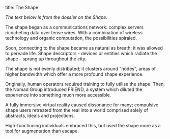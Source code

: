 title: The Shape

_The text below is from the dossier on the Shape._

The shape began as a communications network: complex servers ricocheting data over tense wires.  With a combination of wireless technology and organic computation, the possibilities spiraled.

Soon, connecting to the shape became as natural as breath; it was allowed to pervade life.  Shape descriptors - devices or entities which radiate the shape - sprang up throughout the city.

The shape is not evenly distributed; it clusters around "nodes", areas of higher bandwidth which offer a more profound shape experience.

Originally, human operators required training to fully utilise the shape.  Then, the Nomad Group introduced FRIEND, a system which diluted the experience into something much more accessible.

A fully immersive virtual reality caused dissonance for many; compulsive shape users retreated from the real into a world comprised solely of abstracts, ideals and projections.

High-functioning individuals embraced this, but used the shape more as a tool for augmentation than escape.

<!-- 
NewPP limit report
Preprocessor node count: 1/1000000
Post‐expand include size: 0/2097152 bytes
Template argument size: 0/2097152 bytes
Expensive parser function count: 0/100
-->

<!-- Saved in parser cache with key fs_error420_com:pcache:idhash:229-0!*!0!*!*!*!* and timestamp 20140722121744 -->
